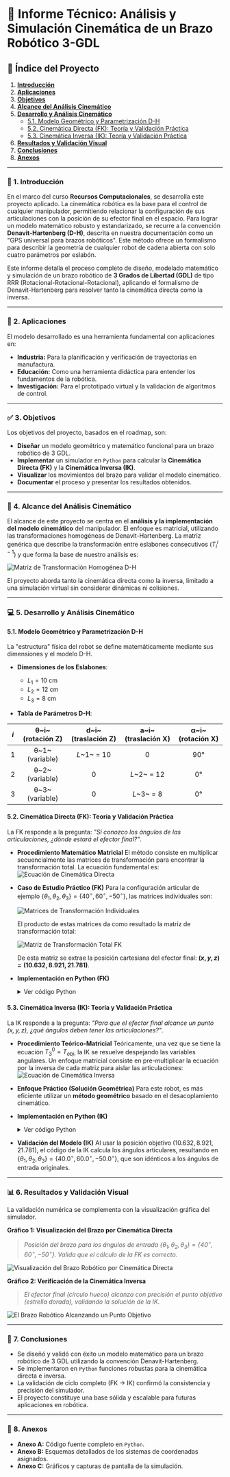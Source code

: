 # 🤖 **Informe Técnico: Análisis y Simulación Cinemática de un Brazo Robótico 3-GDL**

## 📜 **Índice del Proyecto**

1.  [**Introducción**](#-1-introducción)
2.  [**Aplicaciones**](#-2-aplicaciones)
3.  [**Objetivos**](#-3-objetivos)
4.  [**Alcance del Análisis Cinemático**](#-4-alcance-del-análisis-cinemático)
5.  [**Desarrollo y Análisis Cinemático**](#-5-desarrollo-y-análisis-cinemático)
    * [5.1. Modelo Geométrico y Parametrización D-H](#51-modelo-geométrico-y-parametrización-d-h)
    * [5.2. Cinemática Directa (FK): Teoría y Validación Práctica](#52-cinemática-directa-fk-teoría-y-validación-práctica)
    * [5.3. Cinemática Inversa (IK): Teoría y Validación Práctica](#53-cinemática-inversa-ik-teoría-y-validación-práctica)
6.  [**Resultados y Validación Visual**](#-6-resultados-y-validación-visual)
7.  [**Conclusiones**](#-7-conclusiones)
8.  [**Anexos**](#-8-anexos)

---

### 📖 1. Introducción
En el marco del curso **Recursos Computacionales**, se desarrolla este proyecto aplicado. La cinemática robótica es la base para el control de cualquier manipulador, permitiendo relacionar la configuración de sus articulaciones con la posición de su efector final en el espacio. Para lograr un modelo matemático robusto y estandarizado, se recurre a la convención **Denavit-Hartenberg (D-H)**, descrita en nuestra documentación como un "GPS universal para brazos robóticos". Este método ofrece un formalismo para describir la geometría de cualquier robot de cadena abierta con solo cuatro parámetros por eslabón.

Este informe detalla el proceso completo de diseño, modelado matemático y simulación de un brazo robótico de **$3$ Grados de Libertad (GDL)** de tipo RRR (Rotacional-Rotacional-Rotacional), aplicando el formalismo de Denavit-Hartenberg para resolver tanto la cinemática directa como la inversa.

---

### 🎯 2. Aplicaciones
El modelo desarrollado es una herramienta fundamental con aplicaciones en:
* **Industria:** Para la planificación y verificación de trayectorias en manufactura.
* **Educación:** Como una herramienta didáctica para entender los fundamentos de la robótica.
* **Investigación:** Para el prototipado virtual y la validación de algoritmos de control.

---

### ✅ 3. Objetivos
Los objetivos del proyecto, basados en el roadmap, son:
* **Diseñar** un modelo geométrico y matemático funcional para un brazo robótico de $3$ GDL.
* **Implementar** un simulador en `Python` para calcular la **Cinemática Directa (FK)** y la **Cinemática Inversa (IK)**.
* **Visualizar** los movimientos del brazo para validar el modelo cinemático.
* **Documentar** el proceso y presentar los resultados obtenidos.

---

### 📏 4. Alcance del Análisis Cinemático
El alcance de este proyecto se centra en el **análisis y la implementación del modelo cinemático** del manipulador. El enfoque es matricial, utilizando las transformaciones homogéneas de Denavit-Hartenberg. La matriz genérica que describe la transformación entre eslabones consecutivos ($T_{i}^{i-1}$) y que forma la base de nuestro análisis es:

![Matriz de Transformación Homogénea D-H](https://raw.githubusercontent.com/chcordova/robot-kinematics-solver/main/docs/dh_matrix.svg)

El proyecto aborda tanto la cinemática directa como la inversa, limitado a una simulación virtual sin considerar dinámicas ni colisiones.

---

### 💻 5. Desarrollo y Análisis Cinemático

#### **5.1. Modelo Geométrico y Parametrización D-H**
La "estructura" física del robot se define matemáticamente mediante sus dimensiones y el modelo D-H.
* **Dimensiones de los Eslabones**:
    * $L_1 = 10 \text{ cm}$
    * $L_2 = 12 \text{ cm}$
    * $L_3 = 8 \text{ cm}$

* **Tabla de Parámetros D-H**:

| **_i_** | **θ~i~ (rotación Z)** | **d~i~ (traslación Z)** | **a~i~ (traslación X)** | **α~i~ (rotación X)** |
|:---:|:---:|:---:|:---:|:---:|
| 1 | θ~1~ (variable) | _L_~1~ = 10 | 0 | 90° |
| 2 | θ~2~ (variable) | 0 | _L_~2~ = 12 | 0° |
| 3 | θ~3~ (variable) | 0 | _L_~3~ = 8 | 0° |

#### **5.2. Cinemática Directa (FK): Teoría y Validación Práctica**
La FK responde a la pregunta: *"Si conozco los ángulos de las articulaciones, ¿dónde estará el efector final?"*.

* **Procedimiento Matemático Matricial**
    El método consiste en multiplicar secuencialmente las matrices de transformación para encontrar la transformación total. La ecuación fundamental es:
    ![Ecuación de Cinemática Directa](https://raw.githubusercontent.com/chcordova/robot-kinematics-solver/main/docs/fk_equation.svg)

* **Caso de Estudio Práctico (FK)**
    Para la configuración articular de ejemplo $\{\theta_1, \theta_2, \theta_3\} = \{40^\circ, 60^\circ, -50^\circ\}$, las matrices individuales son:

    ![Matrices de Transformación Individuales](https://raw.githubusercontent.com/chcordova/robot-kinematics-solver/main/docs/individual_matrices.svg)

    El producto de estas matrices da como resultado la matriz de transformación total:

    ![Matriz de Transformación Total FK](https://raw.githubusercontent.com/chcordova/robot-kinematics-solver/main/docs/total_fk_matrix.svg)

    De esta matriz se extrae la posición cartesiana del efector final: **$(x, y, z) = (10.632, 8.921, 21.781)$**.

* **Implementación en Python (FK)**
    <details>
    <summary>Ver código Python</summary>
    
    ```python
    def forward_kinematics(thetas, dh_table):
        T_acumulada = np.identity(4)
        joint_positions = [np.array([0, 0, 0])]
        for i in range(len(thetas)):
            d, a, alpha = dh_table.iloc[[i]].values.flatten()[1:]
            theta = thetas.iloc[[i]].values.flatten()[0]
            T = dh_matrix(theta, d, a, alpha)
            T_acumulada = T_acumulada @ T
            pos_actual = T_acumulada[:3, 3]
            joint_positions.append(pos_actual)
        return joint_positions[-1], joint_positions
    ```
    </details>

#### **5.3. Cinemática Inversa (IK): Teoría y Validación Práctica**
La IK responde a la pregunta: *"Para que el efector final alcance un punto $(x, y, z)$, ¿qué ángulos deben tener las articulaciones?"*.

* **Procedimiento Teórico-Matricial**
    Teóricamente, una vez que se tiene la ecuación $T_{3}^{0} = T_{obj}$, la IK se resuelve despejando las variables angulares. Un enfoque matricial consiste en pre-multiplicar la ecuación por la inversa de cada matriz para aislar las articulaciones:
    ![Ecuación de Cinemática Inversa](https://raw.githubusercontent.com/chcordova/robot-kinematics-solver/main/docs/ik_equation.svg)

* **Enfoque Práctico (Solución Geométrica)**
    Para este robot, es más eficiente utilizar un **método geométrico** basado en el desacoplamiento cinemático.

* **Implementación en Python (IK)**
    <details>
    <summary>Ver código Python</summary>
    
    ```python
    def inverse_kinematics(target_pos, lengths, elbow_config='up'):
        L1, L2, L3 = lengths
        x, y, z = target_pos
        theta1 = np.arctan2(y, x)
        r = np.sqrt(x**2 + y**2)
        z_prime = z - L1
        d = np.sqrt(r**2 + z_prime**2)
        if d > L2 + L3 or d < abs(L2 - L3): return None
        alpha = np.arctan2(z_prime, r)
        beta_cos_val = (d**2 + L2**2 - L3**2) / (2 * d * L2)
        beta = np.arccos(np.clip(beta_cos_val, -1.0, 1.0))
        cos_theta3 = (d**2 - L2**2 - L3**2) / (2 * L2 * L3)
        if elbow_config == 'up':
            theta2 = alpha + beta
            theta3 = -np.arccos(np.clip(cos_theta3, -1.0, 1.0))
        else: # 'down'
            theta2 = alpha - beta
            theta3 = np.arccos(np.clip(cos_theta3, -1.0, 1.0))
        return pd.Series([theta1, theta2, theta3], index=['theta1', 'theta2', 'theta3'])
    ```
    </details>

* **Validación del Modelo (IK)**
    Al usar la posición objetivo $(10.632, 8.921, 21.781)$, el código de la IK calcula los ángulos articulares, resultando en $\{\theta_1, \theta_2, \theta_3\} = \{40.0^\circ, 60.0^\circ, -50.0^\circ\}$, que son idénticos a los ángulos de entrada originales.

---

### 📊 **6. Resultados y Validación Visual**
La validación numérica se complementa con la visualización gráfica del simulador.

**Gráfico 1: Visualización del Brazo por Cinemática Directa**
> *Posición del brazo para los ángulos de entrada $\{\theta_1, \theta_2, \theta_3\} = \{40^\circ, 60^\circ, -50^\circ\}$. Valida que el cálculo de la FK es correcto.*

![Visualización del Brazo Robótico por Cinemática Directa](https://raw.githubusercontent.com/chcordova/robot-kinematics-solver/main/docs/fk_arm_visualization.png)

**Gráfico 2: Verificación de la Cinemática Inversa**
> *El efector final (círculo hueco) alcanza con precisión el punto objetivo (estrella dorada), validando la solución de la IK.*

![El Brazo Robótico Alcanzando un Punto Objetivo](https://raw.githubusercontent.com/chcordova/robot-kinematics-solver/main/docs/ik_validation.png)

---

### 🏁 **7. Conclusiones**
* Se diseñó y validó con éxito un modelo matemático para un brazo robótico de $3$ GDL utilizando la convención Denavit-Hartenberg.
* Se implementaron en `Python` funciones robustas para la cinemática directa e inversa.
* La validación de ciclo completo (FK → IK) confirmó la consistencia y precisión del simulador.
* El proyecto constituye una base sólida y escalable para futuras aplicaciones en robótica.

---

### 📎 **8. Anexos**
* **Anexo A:** Código fuente completo en `Python`.
* **Anexo B:** Esquemas detallados de los sistemas de coordenadas asignados.
* **Anexo C:** Gráficos y capturas de pantalla de la simulación.
